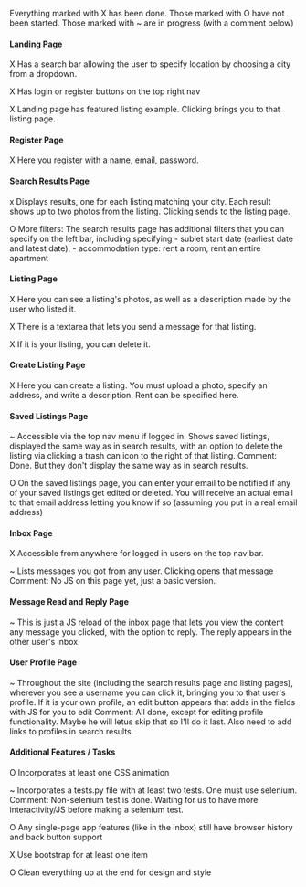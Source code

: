 Everything marked with X has been done.
Those marked with O have not been started.
Those marked with ~ are in progress (with a comment below)


#### Landing Page
X Has a search bar allowing the user to specify location by choosing a city from a dropdown.

X Has login or register buttons on the top right nav

X Landing page has featured listing example. Clicking brings you to that listing page.

#### Register Page
X Here you register with a name, email, password.

#### Search Results Page
x Displays results, one for each listing matching your city. Each result shows up to two photos from the listing. Clicking sends to the listing page.


O More filters: The search results page has additional filters that you can specify on the left bar, including specifying 
	- sublet start date (earliest date and latest date), 
	- accommodation type: rent a room, rent an entire apartment

#### Listing Page
X Here you can see a listing's photos, as well as a description made by the user who listed it.

X There is a textarea that lets you send a message for that listing.

X If it is your listing, you can delete it.

#### Create Listing Page
X Here you can create a listing. You must upload a photo, specify an address, and write a description. Rent can be specified here.

#### Saved Listings Page
~ Accessible via the top nav menu if logged in. Shows saved listings, displayed the same way as in search results, with an option to delete the listing via clicking a trash can icon to the right of that listing.
Comment: Done. But they don't display the same way as in search results. 

O On the saved listings page, you can enter your email to be notified if any of your saved listings get edited or deleted. You will receive an actual email to that email address letting you know if so (assuming you put in a real email address)

#### Inbox Page
X Accessible from anywhere for logged in users on the top nav bar.

~ Lists messages you got from any user. Clicking opens that message
Comment: No JS on this page yet, just a basic version.

#### Message Read and Reply Page
~ This is just a JS reload of the inbox page that lets you view the content any message you clicked, with the option to reply. The reply appears in the other user's inbox.

#### User Profile Page
~ Throughout the site (including the search results page and listing pages), wherever you see a username you can click it, bringing you to that user's profile. If it is your own profile, an edit button appears that adds in the fields with JS for you to edit
Comment: All done, except for editing profile functionality. Maybe he will letus skip that so I'll do it last. Also need to add links to profiles in search results.

#### Additional Features / Tasks
O Incorporates at least one CSS animation

~ Incorporates a tests.py file with at least two tests. One must use selenium.
Comment: Non-selenium test is done. Waiting for us to have more interactivity/JS before making a selenium test.

O Any single-page app features (like in the inbox) still have browser history and back button support

X Use bootstrap for at least one item

O Clean everything up at the end for design and style

